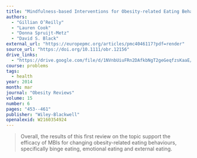 ```yaml
---
title: "Mindfulness-based Interventions for Obesity-related Eating Behaviours: A Literature Review"
authors:
  - "Gillian O’Reilly"
  - "Lauren Cook"
  - "Donna Spruijt-Metz"
  - "David S. Black"
external_url: "https://europepmc.org/articles/pmc4046117?pdf=render"
source_url: "https://doi.org/10.1111/obr.12156"
drive_links:
  - "https://drive.google.com/file/d/1NVnbUiuFRn2DAfkbNgT2geGeqfzsKaaE/view?usp=drivesdk"
course: problems
tags:
  - health
year: 2014
month: mar
journal: "Obesity Reviews"
volume: 15
number: 6
pages: "453--461"
publisher: "Wiley-Blackwell"
openalexid: W2160354924
---
```


> Overall, the results of this first review on the topic support the efficacy of MBIs for changing obesity-related eating behaviours, specifically binge eating, emotional eating and external eating.
